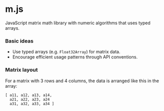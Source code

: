 m.js
====

JavaScript matrix math library with numeric algorithms that uses typed arrays.

### Basic ideas
* Use typed arrays (e.g. ```Float32Array```) for matrix data.
* Encourage efficient usage patterns through API conventions.

### Matrix layout
For a matrix with 3 rows and 4 columns, the data is arranged like this in the array:
```
[ a11, a12, a13, a14,
  a21, a22, a23, a24
  a31, a32, a33, a34 ]
```
